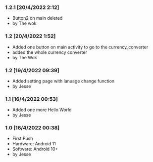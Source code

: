 ### 1.2.1 [20/4/2022 2:12]

- Button2 on main deleted
- by The wok



### 1.2 [20/4/2022 1:52]

- Added one button on main activity to go to the currency_converter
- added the whole currency converter
- by The Wok

### 1.2 [19/4/2022 09:39]

- Added setting page with lanuage change function
- by Jesse


### 1.1 [16/4/2022 00:53]

- Added one more Hello World
- by Jesse

### 1.0 [16/4/2022 00:38]

- First Push 
- Hardware: Android 11
- Software: Android 10+
- by Jesse

